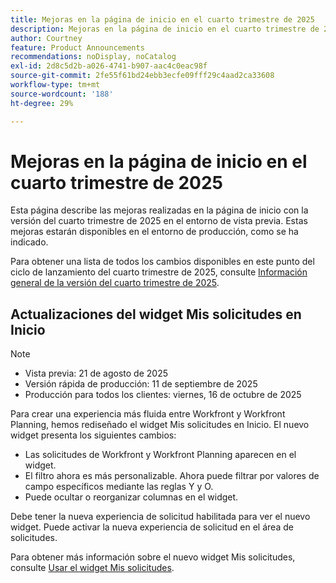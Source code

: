 ```yaml
---
title: Mejoras en la página de inicio en el cuarto trimestre de 2025
description: Mejoras en la página de inicio en el cuarto trimestre de 2025
author: Courtney
feature: Product Announcements
recommendations: noDisplay, noCatalog
exl-id: 2d8c5d2b-a026-4741-b907-aac4c0eac98f
source-git-commit: 2fe55f61bd24ebb3ecfe09fff29c4aad2ca33608
workflow-type: tm+mt
source-wordcount: '188'
ht-degree: 29%

---
```


# Mejoras en la página de inicio en el cuarto trimestre de 2025

Esta página describe las mejoras realizadas en la página de inicio con la versión del cuarto trimestre de 2025 en el entorno de vista previa. Estas mejoras estarán disponibles en el entorno de producción, como se ha indicado.

Para obtener una lista de todos los cambios disponibles en este punto del ciclo de lanzamiento del cuarto trimestre de 2025, consulte [Información general de la versión del cuarto trimestre de 2025](/help/quicksilver/product-announcements/product-releases/25-q4-release-activity/25-q4-release-overview.md).

## Actualizaciones del widget Mis solicitudes en Inicio

>[!NOTE]
>
>* Vista previa: 21 de agosto de 2025
>* Versión rápida de producción: 11 de septiembre de 2025
>* Producción para todos los clientes: viernes, 16 de octubre de 2025

Para crear una experiencia más fluida entre Workfront y Workfront Planning, hemos rediseñado el widget Mis solicitudes en Inicio. El nuevo widget presenta los siguientes cambios:

* Las solicitudes de Workfront y Workfront Planning aparecen en el widget.
* El filtro ahora es más personalizable. Ahora puede filtrar por valores de campo específicos mediante las reglas Y y O.
* Puede ocultar o reorganizar columnas en el widget.

Debe tener la nueva experiencia de solicitud habilitada para ver el nuevo widget. Puede activar la nueva experiencia de solicitud en el área de solicitudes.

Para obtener más información sobre el nuevo widget Mis solicitudes, consulte [Usar el widget Mis solicitudes](/help/quicksilver/workfront-basics/using-home/using-the-home-area/my-requests-widget.md).
